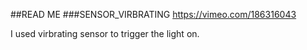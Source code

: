 ##READ ME
###SENSOR_VIRBRATING
https://vimeo.com/186316043

I used virbrating sensor to trigger the light on. 